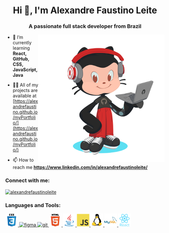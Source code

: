 <h1 align="center">Hi 👋, I'm Alexandre Faustino Leite</h1>
<h3 align="center">A passionate full stack developer from Brazil</h3>
<img align="right" src="eugit.png" alt="alexandrefaustino" align="left" width="400" />

- 🌱 I’m currently learning **React, GitHub, CSS, JavaScript, Java**

- 👨‍💻 All of my projects are available at [https://alexandrefaustino.github.io/myPortfolio/](https://alexandrefaustino.github.io/myPortfolio/)

- 📫 How to reach me **https://www.linkedin.com/in/alexandrefaustinoleite/**

<h3 align="left">Connect with me:</h3>
<p align="left">
<a href="https://linkedin.com/in/alexandrefaustinoleite" target="blank"><img align="center" src="https://cdn.jsdelivr.net/npm/simple-icons@3.0.1/icons/linkedin.svg" alt="alexandrefaustinoleite" height="30" width="40" /></a>
</p>

<h3 align="left">Languages and Tools:</h3>
<p align="left"> <a href="https://www.w3schools.com/css/" target="_blank"> <img src="https://raw.githubusercontent.com/devicons/devicon/master/icons/css3/css3-original-wordmark.svg" alt="css3" width="40" height="40"/> </a> <a href="https://www.figma.com/" target="_blank"> <img src="https://www.vectorlogo.zone/logos/figma/figma-icon.svg" alt="figma" width="40" height="40"/> </a> <a href="https://git-scm.com/" target="_blank"> <img src="https://www.vectorlogo.zone/logos/git-scm/git-scm-icon.svg" alt="git" width="40" height="40"/> </a> <a href="https://www.w3.org/html/" target="_blank"> <img src="https://raw.githubusercontent.com/devicons/devicon/master/icons/html5/html5-original-wordmark.svg" alt="html5" width="40" height="40"/> </a> <a href="https://www.java.com" target="_blank"> <img src="https://raw.githubusercontent.com/devicons/devicon/master/icons/java/java-original.svg" alt="java" width="40" height="40"/> </a> <a href="https://developer.mozilla.org/en-US/docs/Web/JavaScript" target="_blank"> <img src="https://raw.githubusercontent.com/devicons/devicon/master/icons/javascript/javascript-original.svg" alt="javascript" width="40" height="40"/> </a> <a href="https://www.linux.org/" target="_blank"> <img src="https://raw.githubusercontent.com/devicons/devicon/master/icons/linux/linux-original.svg" alt="linux" width="40" height="40"/> </a> <a href="https://www.mysql.com/" target="_blank"> <img src="https://raw.githubusercontent.com/devicons/devicon/master/icons/mysql/mysql-original-wordmark.svg" alt="mysql" width="40" height="40"/> </a> <a href="https://reactjs.org/" target="_blank"> <img src="https://raw.githubusercontent.com/devicons/devicon/master/icons/react/react-original-wordmark.svg" alt="react" width="40" height="40"/> </a> </p>
